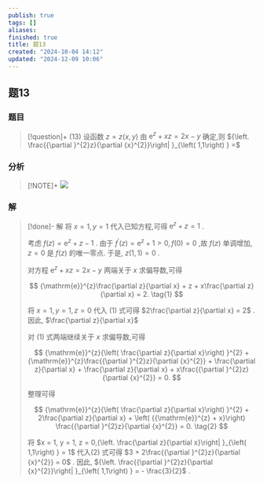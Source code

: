 ```yaml
---
publish: true
tags: []
aliases: 
finished: true
title: 题13
created: "2024-10-04 14:12"
updated: "2024-12-09 10:06"
---
```

## 题13
### 题目
> [!question]+
> (13) 设函数 $z = z\left( {x, y}\right)$ 由 ${\mathrm{e}}^{z} + {xz} = {2x} - y$ 确定,则 ${\left. \frac{{\partial }^{2}z}{\partial {x}^{2}}\right| }_{\left( 1,1\right) } =$
### 分析
> [!NOTE]+
> ![](https://img.hwenyi.live/202412091806891.webp)
### 解
> [!done]-
> 解 将 $x = 1, y = 1$ 代入已知方程,可得 ${\mathrm{e}}^{z} + z = 1$ .
> 
> 考虑 $f\left( z\right) = {\mathrm{e}}^{z} + z - 1$ . 由于 ${f}^{\prime }\left( z\right) = {\mathrm{e}}^{z} + 1 > 0, f\left( 0\right) = 0$ ,故 $f\left( z\right)$ 单调增加, $z = 0$ 是 $f\left( z\right)$ 的唯一零点. 于是, $z\left( {1,1}\right) = 0$ .
> 
> 对方程 ${\mathrm{e}}^{z} + {xz} = {2x} - y$ 两端关于 $x$ 求偏导数,可得
> 
> $$
> {\mathrm{e}}^{z}\frac{\partial z}{\partial x} + z + x\frac{\partial z}{\partial x} = 2. \tag{1}
> $$
> 
> 将 $x = 1, y = 1, z = 0$ 代入 (1) 式可得 $2\frac{\partial z}{\partial x} = 2$ . 因此, $\frac{\partial z}{\partial x}$
> 
> 对 (1) 式两端继续关于 $x$ 求偏导数,可得
> 
> $$
> {\mathrm{e}}^{z}{\left( \frac{\partial z}{\partial x}\right) }^{2} + {\mathrm{e}}^{z}\frac{{\partial }^{2}z}{\partial {x}^{2}} + \frac{\partial z}{\partial x} + \frac{\partial z}{\partial x} + x\frac{{\partial }^{2}z}{\partial {x}^{2}} = 0.
> $$
> 
> 整理可得
> 
> $$
> {\mathrm{e}}^{z}{\left( \frac{\partial z}{\partial x}\right) }^{2} + 2\frac{\partial z}{\partial x} + \left( {{\mathrm{e}}^{z} + x}\right) \frac{{\partial }^{2}z}{\partial {x}^{2}} = 0. \tag{2}
> $$
> 
> 将 $x = 1, y = 1, z = 0,{\left. \frac{\partial z}{\partial x}\right| }_{\left( 1,1\right) } = 1$ 代入(2) 式可得 $3 + 2\frac{{\partial }^{2}z}{\partial {x}^{2}} = 0$ . 因此, ${\left. \frac{{\partial }^{2}z}{\partial {x}^{2}}\right| }_{\left( 1,1\right) } = - \frac{3}{2}$ .